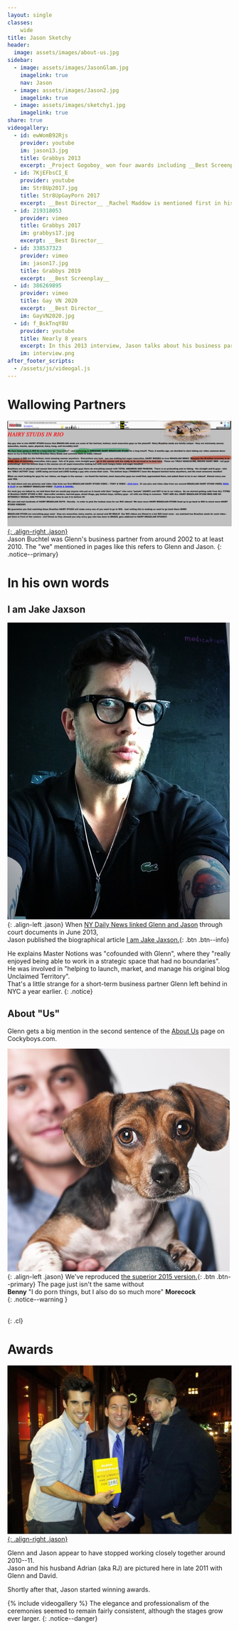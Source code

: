 ```yaml
---
layout: single
classes:
    wide
title: Jason Sketchy
header:
  image: assets/images/about-us.jpg
sidebar:
  - image: assets/images/JasonGlam.jpg
    imagelink: true
    nav: Jason
  - image: assets/images/Jason2.jpg
    imagelink: true
  - image: assets/images/sketchy1.jpg
    imagelink: true
share: true
videogallery:
  - id: ewWomB92Rjs
    provider: youtube
    im: jason13.jpg
    title: Grabbys 2013
    excerpt: _Project Gogoboy_ won four awards including __Best Screenplay__.
  - id: 7KjEFbsCI_E
    provider: youtube
    im: Str8Up2017.jpg
    title: Str8UpGayPorn 2017
    excerpt: __Best Director__ _Rachel Maddow is mentioned first in his acceptance speech. Glenn has been forgotten again_. 
  - id: 219318053
    provider: vimeo
    title: Grabbys 2017
    im: grabbys17.jpg
    excerpt: __Best Director__
  - id: 338537323
    provider: vimeo
    im: jason17.jpg
    title: Grabbys 2019
    excerpt: __Best Screenplay__    
  - id: 386269895
    provider: vimeo
    title: Gay VN 2020
    excerpt: __Best Director__
    im: GayVN2020.jpg
  - id: f_BskTnqY8U
    provider: youtube
    title: Nearly 8 years
    excerpt: In this 2013 interview, Jason talks about his business partner.
    im: interview.png
after_footer_scripts:
  - /assets/js/videogal.js
---
```




# Wallowing Partners

[![Wallowing in Rio](assets/images/wallow.jpg){: .align-right .jason}](assets/images/wallow.jpg)  
Jason Buchtel was Glenn's business partner from around 2002 to at least 2010.
The "we" mentioned in pages like this
refers to Glenn and Jason.
{: .notice--primary}

# In his own words

## I am Jake Jaxson


![I am Jake Jaxson](assets/images/jj.jpg){: .align-left .jason} When [NY Daily News linked Glenn and Jason](https://www.nydailynews.com/news/national/greenwald-reporter-broke-nsa-story-lawyer-sued-porn-biz-article-1.1383448) through court documents in June 2013,  
Jason published the biographical article
[I am Jake Jaxson.](IamJJ.md){: .btn .btn--info}  

He explains Master Notions was "cofounded with Glenn", where 
they "really enjoyed being able to work in a strategic space that had no boundaries".  
He was involved in "helping to launch, market, and manage his original blog Unclaimed Territory".  
That's a little strange for a short-term business partner Glenn left behind in NYC a year earlier.
{: .notice}


## About "Us"

Glenn gets a big mention in the second sentence of the
[About Us](https://cockyboys.com/pages.php?id=meet-the-morecocks) page on Cockyboys.com.


![Benny Morecock](assets/images/bioBMC.jpg){: .align-left  .jason}
We've reproduced [the superior 2015 version.](morecocks/web.archive.org/web/20151128034652if_/https:/cockyboys.com/pages-meet-the-morecocks.html){: .btn .btn--primary}
The page just isn't the same without   
**Benny** "I do porn things, but I also do so much more" **Morecock**  
{: .notice--warning }  



<br>
{: .cl}

Awards
=========

[![Adrian, Glenn and Jason](assets/images/sketchy2.jpg){: .align-right .jason}](assets/images/sketchy2.jpg)

Glenn and Jason appear to have stopped working closely together around 2010--11.  
Jason and his husband Adrian (aka RJ) are pictured here in late 2011 with Glenn and David. 


Shortly after that, Jason started winning awards.



{% include videogallery %}
The elegance and professionalism of the ceremonies seemed to remain fairly consistent,
although the stages grow ever larger.
{: .notice--danger}








<!-- <script src="/assets/js/videogal.js" defer>  </script>  -->
